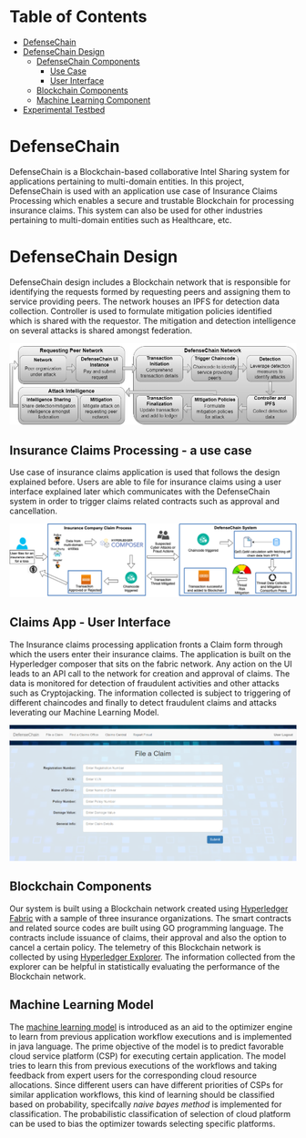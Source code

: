 # Table of Contents 
* [DefenseChain](https://github.com/rneupane93/DefenseChain/blob/main/README.md#)  
* [DefenseChain Design](https://github.com/rneupane93/DefenseChain/blob/main/README.md##ontimeurb)
  * [DefenseChain Components](https://github.com/rneupane93/DefenseChain/blob/main/README.md#optimizer-engine)  
    * [Use Case](https://github.com/rneupane93/DefenseChain/blob/main/README.md#)
    * [User Interface](https://github.com/rneupane93/DefenseChain/blob/main/README.md#)
  * [Blockchain Components](https://github.com/rneupane93/DefenseChain/blob/main/README.md#)  
  * [Machine Learning Component](https://github.com/rneupane93/DefenseChain/blob/main/README.md#machine-learning-model)
* [Experimental Testbed](https://github.com/rneupane93/DefenseChain/blob/main/README.md#machine-learning-model)
 

# DefenseChain 
 DefenseChain is a Blockchain-based collaborative Intel Sharing system for applications pertaining to multi-domain entities. In this project, DefenseChain is used with an application use case of Insurance Claims Processing which enables a secure and trustable Blockchain for processing insurance claims. This system can also be used for other industries pertaining to multi-domain entities such as Healthcare, etc.
 

 <!-- ## Advantages
A large spectrum of reasearchers can use the software,   
1. 
2. It is ideal for researchers from small scale lab (sys admins etc) who do not have enough inhouse compute resources but wish to use public or community cloud resources optionally.  
3. Large scale cyber infrastucture engineers can leverage multiple clouds simulatneously to create large clusters of machine for analyzing big data (~100Gbs).
4. Optimal resource allocations/recommendations depending on user requirements of performance. agility, cost and security (PACS). 
5. Compatible with workflows created from Pegasus workflow managemnent system. -->
 

# DefenseChain Design
DefenseChain design includes a Blockchain network that is responsible for identifying the requests formed by requesting peers and assigning them to service providing peers. The network houses an IPFS for detection data collection. Controller is used to formulate mitigation policies identified which is shared with the requestor. The mitigation and detection intelligence on several attacks is shared amongst federation.

![](Images/design_pipeline.PNG)


## Insurance Claims Processing - a use case
Use case of insurance claims application is used that follows the design explained before. Users are able to file for insurance claims using a user interface explained later which communicates with the DefenseChain system in order to trigger claims related contracts such as approval and cancellation. 

![](Images/use_case.png)

 ## Claims App - User Interface
 The Insurance claims processing application fronts a Claim form through which the users enter their insurance claims. The application is built on the Hyperledger composer that sits on the fabric network. Any action on the UI leads to an API call to the network for creation and approval of claims. The data is monitored for detection of fraudulent activities and other attacks such as Cryptojacking. The information collected is subject to triggering of different chaincodes and finally to detect fraudulent claims and attacks leverating our Machine Learning Model.

![](Images/ui.PNG)
  
 
## Blockchain Components
Our system is built using a Blockchain network created using [Hyperledger Fabric](./Hyperledger/) with a sample of three insurance organizations. The smart contracts and related source codes are built using GO programming language. The contracts include issuance of claims, their approval and also the option to cancel a certain policy. The telemetry of this Blockchain network is collected by using [Hyperledger Explorer](./Hyperledger/explorer/). The information collected from the explorer can be helpful in statistically evaluating the performance of the Blockchain network. 

## Machine Learning Model

The [machine learning model](./Learning) is introduced as an aid to the optimizer engine to learn from previous application workflow executions and is implemented in java language. The prime objective of the model is to predict favorable cloud service platform (CSP) for executing certain application. The model tries to learn this from previous executions of the workflows and taking feedback from expert users for the corresponding cloud resource allocations. Since different users can have different priorities of CSPs for similar application workflows, this kind of learning should be classified based on probability, specifcally *naive bayes method* is implemented for classification. The probabilistic classification of selection of cloud platform can be used to bias the optimizer towards selecting specific platforms.

## 
